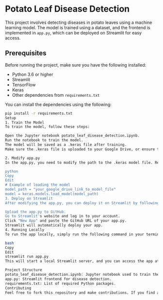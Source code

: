 # Potato Leaf Disease Detection

This project involves detecting diseases in potato leaves using a machine learning model. The model is trained using a dataset, and the frontend is implemented in `app.py`, which can be deployed on Streamlit for easy access.

## Prerequisites

Before running the project, make sure you have the following installed:

- Python 3.6 or higher
- Streamlit
- TensorFlow
- Keras
- Other dependencies from `requirements.txt`

You can install the dependencies using the following:

```bash
pip install -r requirements.txt
Setup
1. Train the Model
To train the model, follow these steps:

Open the Jupyter notebook potato_leaf_disease_detection.ipynb.
Run the notebook to train the model.
The model will be saved as a .keras file after training.
Make sure the .keras file is uploaded to your Google Drive, or ensure the correct path is provided in the app.py.

2. Modify app.py
In the app.py, you need to modify the path to the .keras model file. Replace the current Google Drive link with your own file's path.

python
Copy
Edit
# Example of loading the model
model_path = "your_google_drive_link_to_model_file"
model = keras.models.load_model(model_path)
3. Deploy on Streamlit
After modifying the app.py, you can deploy it on Streamlit by following these steps:

Upload the app.py to GitHub.
Go to Streamlit's website and log in to your account.
Click "New App" and paste the GitHub URL of your app.py.
Streamlit will automatically deploy your app.
4. Running Locally
To run the app locally, simply run the following command in your terminal:

bash
Copy
Edit
streamlit run app.py
This will start a local Streamlit server, and you can access the app at http://localhost:8501.

Project Structure
potato_leaf_disease_detection.ipynb: Jupyter notebook used to train the model.
app.py: Streamlit frontend for disease detection.
requirements.txt: List of required Python packages.
Contributing
Feel free to fork this repository and make contributions. If you find any issues or have suggestions, open an issue in the repository.
